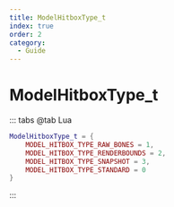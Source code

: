 ```yaml
---
title: ModelHitboxType_t
index: true
order: 2
category:
  - Guide
---
```


# ModelHitboxType_t
::: tabs
@tab Lua
```lua
ModelHitboxType_t = {
    MODEL_HITBOX_TYPE_RAW_BONES = 1,
    MODEL_HITBOX_TYPE_RENDERBOUNDS = 2,
    MODEL_HITBOX_TYPE_SNAPSHOT = 3,
    MODEL_HITBOX_TYPE_STANDARD = 0
}
```
:::